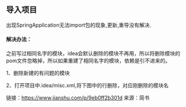 ## 导入项目


出现SpringApplication无法import包的现象,更新,重导没有解决.


#### 解决办法：
之前写过相同名字的模块，idea会默认删除的模块不再用，所以将删除模块的pom文件忽略掉，所以如果重建了相同名字的模块，依赖是引不进来的。

1、删除新建的有问题的模块

2、打开项目中.idea/misc.xml,将下图中的行删除，对应刚删除的模块名


链接：https://www.jianshu.com/p/9eb0ff2b301d
来源：简书



